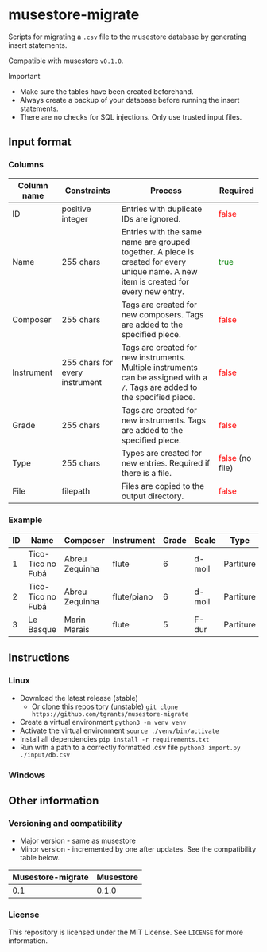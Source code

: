 # musestore-migrate

Scripts for migrating a `.csv` file to the musestore database by generating insert statements.

Compatible with musestore `v0.1.0`.

> [!IMPORTANT]
>
> * Make sure the tables have been created beforehand.
> * Always create a backup of your database before running the insert statements.
> * There are no checks for SQL injections. Only use trusted input files.

## Input format

### Columns

Column name | Constraints | Process | Required
--- | --- | --- | ---
ID | positive integer | Entries with duplicate IDs are ignored. | <span style="color:red">false</span>
Name | 255 chars | Entries with the same name are grouped together. A piece is created for every unique name. A new item is created for every new entry. | <span style="color:green">true</span>
Composer | 255 chars | Tags are created for new composers. Tags are added to the specified piece. | <span style="color:red">false</span>
Instrument | 255 chars for every instrument | Tags are created for new instruments. Multiple instruments can be assigned with a `/`. Tags are added to the specified piece. | <span style="color:red">false</span>
Grade | 255 chars | Tags are created for new instruments. Tags are added to the specified piece. | <span style="color:red">false</span>
Type | 255 chars | Types are created for new entries. Required if there is a file. | <span style="color:red">false</span> (no file)
File | filepath | Files are copied to the output directory. | <span style="color:red">false</span>

### Example

ID | Name | Composer | Instrument | Grade | Scale | Type | File
--- | --- | --- | --- | --- | --- | --- | ---
1 | Tico-Tico no Fubá | Abreu Zequinha | flute | 6 | d-moll | Partiture | Abreu Zequinha\Abreu_Tico_tico_Flute.pdf
2 | Tico-Tico no Fubá | Abreu Zequinha | flute/piano | 6 | d-moll | Partiture | Abreu Zequinha\Abreu_Tico_tico_complete.pdf
3 | Le Basque | Marin Marais | flute | 5 | F-dur | Partiture | Marais Marin\Marais_Le Basque_flute.pdf


## Instructions

### Linux

* Download the latest release (stable)
	* Or clone this repository (unstable) `git clone https://github.com/tgrants/musestore-migrate`
* Create a virtual environment `python3 -m venv venv`
* Activate the virtual environment `source ./venv/bin/activate`
* Install all dependencies `pip install -r requirements.txt`
* Run with a path to a correctly formatted .csv file `python3 import.py ./input/db.csv`

### Windows

## Other information

### Versioning and compatibility

* Major version - same as musestore
* Minor version - incremented by one after updates. See the compatibility table below.

Musestore-migrate | Musestore
--- | ---
0.1 | 0.1.0

### License

This repository is licensed under the MIT License. See `LICENSE` for more information.

